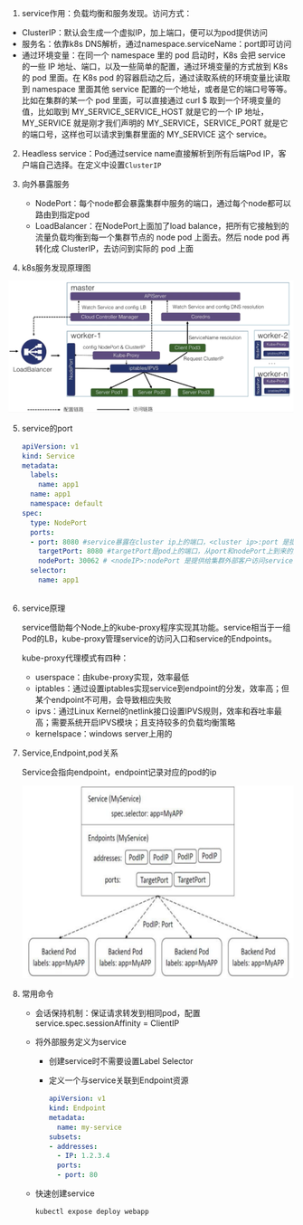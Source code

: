 1. service作用：负载均衡和服务发现。访问方式：

* ClusterIP：默认会生成一个虚拟IP，加上端口，便可以为pod提供访问
* 服务名：依靠k8s DNS解析，通过namespace.serviceName：port即可访问
* 通过环境变量：在同一个 namespace 里的 pod 启动时，K8s 会把 service 的一些 IP 地址、端口，以及一些简单的配置，通过环境变量的方式放到 K8s 的 pod 里面。在 K8s pod 的容器启动之后，通过读取系统的环境变量比读取到 namespace 里面其他 service 配置的一个地址，或者是它的端口号等等。比如在集群的某一个 pod 里面，可以直接通过 curl $ 取到一个环境变量的值，比如取到 MY_SERVICE_SERVICE_HOST 就是它的一个 IP 地址，MY_SERVICE 就是刚才我们声明的 MY_SERVICE，SERVICE_PORT 就是它的端口号，这样也可以请求到集群里面的 MY_SERVICE 这个 service。

2. Headless service：Pod通过service name直接解析到所有后端Pod IP，客户端自己选择。在定义中设置`ClusterIP`
3. 向外暴露服务
   * NodePort：每个node都会暴露集群中服务的端口，通过每个node都可以路由到指定pod
   * LoadBalancer：在NodePort上面加了load balance，把所有它接触到的流量负载均衡到每一个集群节点的 node pod 上面去。然后 node pod 再转化成 ClusterIP，去访问到实际的 pod 上面

3. k8s服务发现原理图

![image-20220213183903893](../pics/image-20220213183903893.png)

5. service的port

   ```yaml
   apiVersion: v1
   kind: Service
   metadata:
     labels:
       name: app1
     name: app1
     namespace: default
   spec:
     type: NodePort
     ports:
     - port: 8080 #service暴露在cluster ip上的端口，<cluster ip>:port 是提供给集群内部客户访问service的入口
       targetPort: 8080 #targetPort是pod上的端口，从port和nodePort上到来的数据最终经过kube-proxy流入到后端pod的targetPort上进入容器
       nodePort: 30062 # <nodeIP>:nodePort 是提供给集群外部客户访问service的入口
     selector:
       name: app1
       
   ```

6. service原理

   service借助每个Node上的kube-proxy程序实现其功能。service相当于一组Pod的LB，kube-proxy管理service的访问入口和service的Endpoints。
   
   kube-proxy代理模式有四种：
   
   * userspace：由kube-proxy实现，效率最低
   * iptables：通过设置iptables实现service到endpoint的分发，效率高；但某个endpoint不可用，会导致相应失败
   * ipvs：通过Linux Kernel的netlink接口设置IPVS规则，效率和吞吐率最高；需要系统开启IPVS模块；且支持较多的负载均衡策略
   * kernelspace：windows server上用的

7. Service,Endpoint,pod关系

   Service会指向endpoint，endpoint记录对应的pod的ip

   ![image-20220409183252565](../pics/service-endpoint-pod.png)

8. 常用命令

   * 会话保持机制：保证请求转发到相同pod，配置service.spec.sessionAffinity = ClientIP

   * 将外部服务定义为service

     * 创建service时不需要设置Label Selector

     * 定义一个与service关联到Endpoint资源

       ```yaml
       apiVersion: v1
       kind: Endpoint
       metadata:
         name: my-service
       subsets:
       - addresses:
         - IP: 1.2.3.4
         ports:
         - port: 80
       ```

   * 快速创建service

     ```shell
     kubectl expose deploy webapp
     ```

